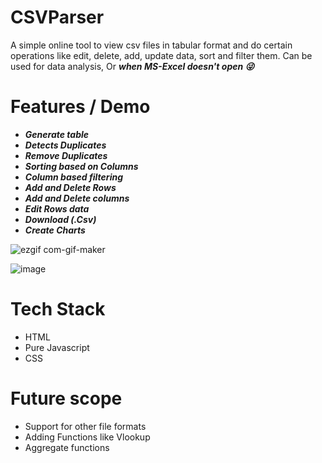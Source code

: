 # CSVParser

A simple online tool to view csv files in tabular format and do certain operations like edit, delete, add, update data, sort and filter them. Can be used for data analysis, Or ***when MS-Excel doesn't open :stuck_out_tongue_winking_eye:***

# Features / Demo

- ***Generate table***
- ***Detects Duplicates***
- ***Remove Duplicates***
- ***Sorting based on Columns***
- ***Column based filtering***
- ***Add and Delete Rows***
- ***Add and Delete columns***
- ***Edit Rows data***
- ***Download (.Csv)***
- ***Create Charts***


![ezgif com-gif-maker](https://user-images.githubusercontent.com/22127564/129059350-15f642c9-cf7f-4b15-a1b9-09ccdcdc8584.gif)


![image](https://user-images.githubusercontent.com/22127564/129702908-184af6e3-6c4f-4b93-9317-45e65025150b.png)


# Tech Stack
 - HTML
 - Pure Javascript
 - CSS

# Future scope
- Support for other file formats
- Adding Functions like Vlookup
- Aggregate functions
